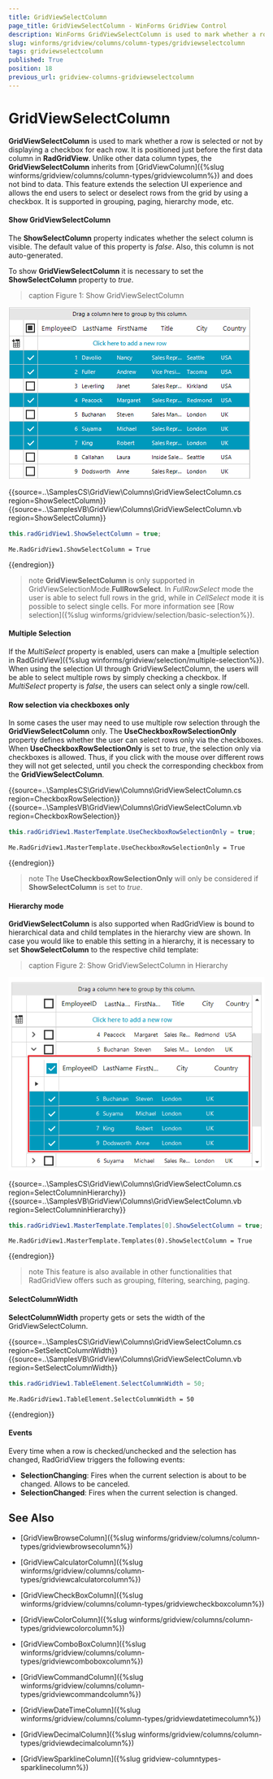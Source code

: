 ```yaml
---
title: GridViewSelectColumn
page_title: GridViewSelectColumn - WinForms GridView Control
description: WinForms GridViewSelectColumn is used to mark whether a row/cell is selected. 
slug: winforms/gridview/columns/column-types/gridviewselectcolumn
tags: gridviewselectcolumn
published: True
position: 18
previous_url: gridview-columns-gridviewselectcolumn
---
```


# GridViewSelectColumn

**GridViewSelectColumn** is used to mark whether a row is selected or not by displaying a checkbox for each row. It is positioned just before the first data column in **RadGridView**. Unlike other data column types, the **GridViewSelectColumn**  inherits from [GridViewColumn]({%slug winforms/gridview/columns/column-types/gridviewcolumn%}) and does not bind to data. This feature extends the selection UI experience and allows the end users to select or deselect rows from the grid by using a checkbox. It is supported in grouping, paging, hierarchy mode, etc. 

#### Show GridViewSelectColumn

The **ShowSelectColumn** property indicates whether the select column is visible. The default value of this property is *false*. Also, this column is not auto-generated. 

To show **GridViewSelectColumn** it is necessary to set the **ShowSelectColumn** property to *true*. 

>caption Figure 1: Show GridViewSelectColumn

![WinForms RadGridView GridViewSelectColumn](images/gridview-columns-gridviewselectcolumn001.png)

{{source=..\SamplesCS\GridView\Columns\GridViewSelectColumn.cs region=ShowSelectColumn}} 
{{source=..\SamplesVB\GridView\Columns\GridViewSelectColumn.vb region=ShowSelectColumn}} 

````C#
this.radGridView1.ShowSelectColumn = true;

````
````VB.NET
Me.RadGridView1.ShowSelectColumn = True

````

{{endregion}} 


>note **GridViewSelectColumn** is only supported in GridViewSelectionMode.**FullRowSelect**. In *FullRowSelect* mode the user is able to select full rows in the grid, while in *CellSelect* mode it is possible to select single cells. For more information see [Row selection]({%slug winforms/gridview/selection/basic-selection%}).

#### Multiple Selection

If the *MultiSelect* property is enabled, users can make a [multiple selection in RadGridView]({%slug winforms/gridview/selection/multiple-selection%}). When using the selection UI through GridViewSelectColumn, the users will be able to select multiple rows by simply checking a checkbox. If *MultiSelect* property is *false*, the users can select only a single row/cell. 

#### Row selection via checkboxes only

In some cases the user may need to use multiple row selection through the **GridViewSelectColumn** only. The **UseCheckboxRowSelectionOnly** property defines whether the user can select rows only via the checkboxes. When **UseCheckboxRowSelectionOnly** is set to *true*, the selection only via checkboxes is allowed. Thus, if you click with the mouse over different rows they will not get selected, until you check the corresponding checkbox from the **GridViewSelectColumn**. 

{{source=..\SamplesCS\GridView\Columns\GridViewSelectColumn.cs region=CheckboxRowSelection}} 
{{source=..\SamplesVB\GridView\Columns\GridViewSelectColumn.vb region=CheckboxRowSelection}} 

````C#
this.radGridView1.MasterTemplate.UseCheckboxRowSelectionOnly = true;

````
````VB.NET
Me.RadGridView1.MasterTemplate.UseCheckboxRowSelectionOnly = True

````

{{endregion}} 


>note The **UseCheckboxRowSelectionOnly** will only be considered if **ShowSelectColumn** is set to *true*.

#### Hierarchy mode

**GridViewSelectColumn** is also supported when RadGridView is bound to hierarchical data and child templates in the hierarchy view are shown. In case you would like to enable this setting in a hierarchy, it is necessary to set **ShowSelectColumn** to the respective child template:

>caption Figure 2: Show GridViewSelectColumn in Hierarchy

![WinForms RadGridView GridViewSelectColumn](images/gridview-columns-gridviewselectcolumn002.png)

{{source=..\SamplesCS\GridView\Columns\GridViewSelectColumn.cs region=SelectColumninHierarchy}} 
{{source=..\SamplesVB\GridView\Columns\GridViewSelectColumn.vb region=SelectColumninHierarchy}} 

````C#
this.radGridView1.MasterTemplate.Templates[0].ShowSelectColumn = true;

````
````VB.NET
Me.RadGridView1.MasterTemplate.Templates(0).ShowSelectColumn = True

````

{{endregion}} 

>note This feature is also available in other functionalities that RadGridView offers such as grouping, filtering, searching, paging.

#### SelectColumnWidth

**SelectColumnWidth** property gets or sets the width of the GridViewSelectColumn.

{{source=..\SamplesCS\GridView\Columns\GridViewSelectColumn.cs region=SetSelectColumnWidth}} 
{{source=..\SamplesVB\GridView\Columns\GridViewSelectColumn.vb region=SetSelectColumnWidth}} 

````C#
this.radGridView1.TableElement.SelectColumnWidth = 50;

````
````VB.NET
Me.RadGridView1.TableElement.SelectColumnWidth = 50

````

{{endregion}} 


#### Events

Every time when а row is checked/unchecked and the selection has changed, RadGridView triggers the following events:

* **SelectionChanging**: Fires when the current selection is about to be changed. Allows to be canceled. 
* **SelectionChanged**: Fires when the current selection is changed.


## See Also
* [GridViewBrowseColumn]({%slug winforms/gridview/columns/column-types/gridviewbrowsecolumn%})

* [GridViewCalculatorColumn]({%slug winforms/gridview/columns/column-types/gridviewcalculatorcolumn%})

* [GridViewCheckBoxColumn]({%slug winforms/gridview/columns/column-types/gridviewcheckboxcolumn%})

* [GridViewColorColumn]({%slug winforms/gridview/columns/column-types/gridviewcolorcolumn%})

* [GridViewComboBoxColumn]({%slug winforms/gridview/columns/column-types/gridviewcomboboxcolumn%})

* [GridViewCommandColumn]({%slug winforms/gridview/columns/column-types/gridviewcommandcolumn%})

* [GridViewDateTimeColumn]({%slug winforms/gridview/columns/column-types/gridviewdatetimecolumn%})

* [GridViewDecimalColumn]({%slug winforms/gridview/columns/column-types/gridviewdecimalcolumn%})

* [GridViewSparklineColumn]({%slug gridview-columntypes-sparklinecolumn%})


